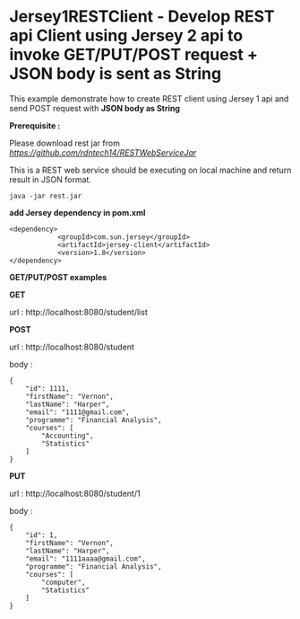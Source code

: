 Jersey1RESTClient - Develop REST api Client using Jersey 2 api to invoke GET/PUT/POST request + JSON body is sent as String
=====

This example demonstrate how to create REST client using Jersey 1 api and send POST request with **JSON body as String**


**Prerequisite :**

Please download rest jar from 
*https://github.com/rdntech14/RESTWebServiceJar*

This is a REST web service should be executing on local machine and return result in JSON format.

```
java -jar rest.jar
```

**add Jersey dependency in pom.xml**

```
<dependency>
			<groupId>com.sun.jersey</groupId>
			<artifactId>jersey-client</artifactId>
			<version>1.8</version>
</dependency>
```

**GET/PUT/POST examples**

**GET**

url : http://localhost:8080/student/list


**POST**

url : http://localhost:8080/student 

body : 
```
{
	"id": 1111,
	"firstName": "Vernon",
	"lastName": "Harper",
	"email": "1111@gmail.com",
	"programme": "Financial Analysis",
	"courses": [
		"Accounting",
		"Statistics"
	]
}
```

**PUT**

url : http://localhost:8080/student/1 

body : 
```
{
	"id": 1,
	"firstName": "Vernon",
	"lastName": "Harper",
	"email": "1111aaaa@gmail.com",
	"programme": "Financial Analysis",
	"courses": [
		"computer",
		"Statistics"
	]
}
```